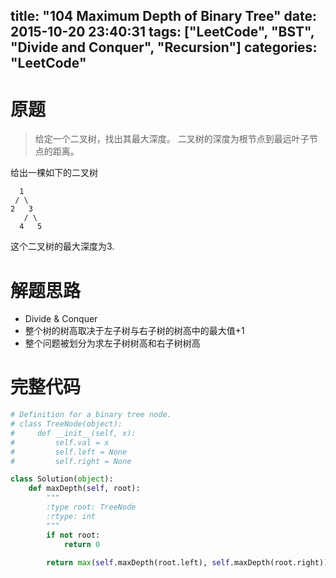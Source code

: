 title: "104 Maximum Depth of Binary Tree"
date: 2015-10-20 23:40:31
tags: ["LeetCode", "BST", "Divide and Conquer", "Recursion"]
categories: "LeetCode"
---

# 原题
>给定一个二叉树，找出其最大深度。
二叉树的深度为根节点到最远叶子节点的距离。

给出一棵如下的二叉树
```
  1
 / \ 
2   3
   / \
  4   5
```
这个二叉树的最大深度为3.

# 解题思路
* Divide & Conquer
* 整个树的树高取决于左子树与右子树的树高中的最大值+1
* 整个问题被划分为求左子树树高和右子树树高

# 完整代码
```python
# Definition for a binary tree node.
# class TreeNode(object):
#     def __init__(self, x):
#         self.val = x
#         self.left = None
#         self.right = None

class Solution(object):
    def maxDepth(self, root):
        """
        :type root: TreeNode
        :rtype: int
        """
        if not root:
            return 0
        
        return max(self.maxDepth(root.left), self.maxDepth(root.right)) + 1
```